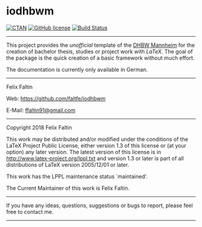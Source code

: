 iodhbwm
=======

[![CTAN](https://img.shields.io/ctan/v/iodhbwm.svg)](https://www.ctan.org/pkg/iodhbwm)
[![GitHub license](https://img.shields.io/github/license/faltfe/iodhbwm.svg?style=flat-square)](https://github.com/faltfe/iodhbwm/blob/master/LICENSE)
[![Build Status](https://img.shields.io/travis/faltfe/iodhbwm/master.svg?style=flat-square)](https://travis-ci.org/faltfe/iodhbwm)

--------------------------------------------------------------------------
This project provides the _unofficial_ template of the [DHBW Mannheim](http://www.dhbw-mannheim.de) for
the creation of bachelor thesis, studies or project work with _LaTeX_. The goal of the package is
the quick creation of a basic framework without much effort.

The documentation is currently only available in German.

--------------------------------------------------------------------------

Felix Faltin

Web:    <https://github.com/faltfe/iodhbwm>

E-Mail: ffaltin91@gmail.com

--------------------------------------------------------------------------
Copyright 2018 Felix Faltin

This work may be distributed and/or modified under the
conditions of the LaTeX Project Public License, either version 1.3
of this license or (at your option) any later version.
The latest version of this license is in
  <http://www.latex-project.org/lppl.txt>
and version 1.3 or later is part of all distributions of LaTeX
version 2005/12/01 or later.

This work has the LPPL maintenance status `maintained'.

The Current Maintainer of this work is Felix Faltin.

--------------------------------------------------------------------------

If you have any ideas, questions, suggestions or bugs to report, please
feel free to contact me.

--------------------------------------------------------------------------